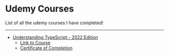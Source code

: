 # Udemy Courses

List of all the udemy courses I have completed!
***

- [Understanding TypeScript - 2022 Edition](https://github.com/rikusstrydom/udemy-courses/tree/master/understanding-typescript)
    - [Link to Course](https://www.udemy.com/course/understanding-typescript/)
    - [Certificate of Completion](https://github.com/rikusstrydom/udemy-courses/blob/master/understanding-typescript/Certificate.pdf)
